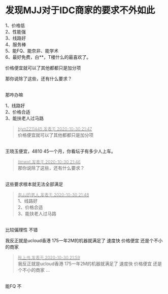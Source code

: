 # 发现MJJ对于IDC商家的要求不外如此


1、价格低<br />
2、性能强<br />
3、线路好<br />
4、服务棒<br />
5、能FQ、能奈非、能学术<br />
6、最好免费，白**，T楼什么的最喜欢了。

价格便宜就可以了其他都都只是加分项

那你说除了这些，还有什么要求？<br />
<br />
<img src="static/image/smiley/default/shocked.gif" smilieid="6" border="0" alt="" /><img src="static/image/smiley/default/shocked.gif" smilieid="6" border="0" alt="" /><img src="static/image/smiley/default/shocked.gif" smilieid="6" border="0" alt="" />

那咋办嘛

1、线路好<br />
2、价格合适<br />
3、能扶老人过马路<br />


<div class="quote"><blockquote><font size="2"><a href="https://www.hostloc.com/forum.php?mod=redirect&amp;goto=findpost&amp;pid=9377980&amp;ptid=760403" target="_blank"><font color="#999999">hjvn2211445 发表于 2020-10-30 21:47</font></a></font><br />
价格便宜就可以了其他都都只是加分项</blockquote></div><br />
王晓玉便宜，4810 45一个月，你看坛子有多少人上车。

<div class="quote"><blockquote><font size="2"><a href="https://www.hostloc.com/forum.php?mod=redirect&amp;goto=findpost&amp;pid=9377972&amp;ptid=760403" target="_blank"><font color="#999999">llmwxt 发表于 2020-10-30 21:46</font></a></font><br />
那你说除了这些，还有什么要求？</blockquote></div><br />
这些要求根本就无法全部满足

<div class="quote"><blockquote><font size="2"><a href="https://www.hostloc.com/forum.php?mod=redirect&amp;goto=findpost&amp;pid=9377992&amp;ptid=760403" target="_blank"><font color="#999999">有JJ的男人 发表于 2020-10-30 21:48</font></a></font><br />
1、线路好<br />
2、价格合适<br />
3、能扶老人过马路</blockquote></div><br />
比较偏理性 不错

我反正就是ucloud香港 175一年2M的机器就满足了 速度快 价格便宜<img src="static/image/smiley/default/lol.gif" smilieid="12" border="0" alt="" /> 还是个不小的商家

<div class="quote"><blockquote><font size="2"><a href="https://www.hostloc.com/forum.php?mod=redirect&amp;goto=findpost&amp;pid=9378146&amp;ptid=760403" target="_blank"><font color="#999999">秋上书 发表于 2020-10-30 21:59</font></a></font><br />
我反正就是ucloud香港 175一年2M的机器就满足了 速度快 价格便宜 还是个不小的商家 ...</blockquote></div><br />
能FQ 不
